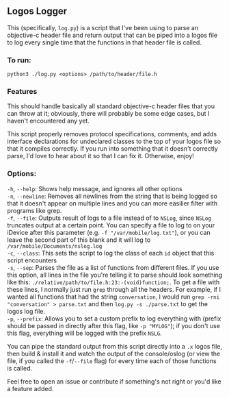 ## Logos Logger

This (specifically, `log.py`) is a script that I've been using to parse an objective-c header file and return output that can be piped into a logos file to log every single time that the functions in that header file is called.

### To run:

```
python3 ./log.py <options> /path/to/header/file.h
```

### Features
This should handle basically all standard objective-c header files that you can throw at it; obviously, there will probably be some edge cases, but I haven't encountered any yet.

This script properly removes protocol specifications, comments, and adds interface declarations for undeclared classes to the top of your logos file so that it compiles correctly. If you run into something that it doesn't correctly parse, I'd love to hear about it so that I can fix it. Otherwise, enjoy!

### Options:
`-h`, `--help`: Shows help message, and ignores all other options \
`-n`, `--newline`: Removes all newlines from the string that is being logged so that it doesn't appear on multiple lines and you can more easilier filter with programs like grep. \
`-f`, `--file`: Outputs result of logs to a file instead of to `NSLog`, since `NSLog` truncates output at a certain point. You can specify a file to log to on your iDevice after this parameter (e.g. `-f "/var/mobile/log.txt"`), or you can leave the second part of this blank and it will log to `/var/mobile/Documents/nslog.log` \
`-c`, `--class`: This sets the script to log the class of each `id` object that this script encounters \
`-s`, `--sep`: Parses the file as a list of functions from different files. If you use this option, all lines in the file you're telling it to parse should look something like this: `./relative/path/to/file.h:23:-(void)function;`. To get a file with these lines, I normally just run `grep` through all the headers. For example, if I wanted all functions that had the string `conversation`, I would run `grep -rni "conversation" > parse.txt` and then `log.py -s ./parse.txt` to get the logos log file. \
`-p`, `--prefix`: Allows you to set a custom prefix to log everything with (prefix should be passed in directly after this flag, like `-p "MYLOG"`); if you don't use this flag, everything will be logged with the prefix `NSLG`.

You can pipe the standard output from this script directly into a `.x` logos file, then build & install it and watch the output of the console/oslog (or view the file, if you called the `-f`/`--file` flag) for every time each of those functions is called.

Feel free to open an issue or contribute if something's not right or you'd like a feature added.
